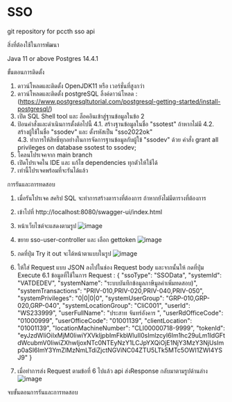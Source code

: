 # SSO 

git repository for pccth sso api 

สิ่งที่ต้องใช้ในการพัฒนา 

Java 11 or above
Postgres 14.4.1

ขั้นตอนการติดตั้ง

1. ดาวน์โหลดและติดตั้ง OpenJDK11 หรือ เวอร์ชั่นที่สูงกว่า
2. ดาวน์โหลดและติดตั้ง postgreSQL ลิ้งค์ดาวน์โหลด : (https://www.postgresqltutorial.com/postgresql-getting-started/install-postgresql/)
3. เปิด SQL Shell tool และ ล็อคอินเข้าสู่ฐานข้อมูลในข้อ 2
4. ป้อนคำสั่งและดำเนินการตั้งต่อไปนี้ 
    4.1. สร้างฐานข้อมูลในชื่อ "ssotest" ถ้าหากไม่มี 
    4.2. สร้างผู้ใช้ในชื่อ "ssodev" และ ตั้งรหัสเป็น "sso2022ok"  
    4.3. ทำการให้สิทธิ์ทุกอย่างในการจัดการฐานข้อมูลกับผู้ใข้ "ssodev" ด้วย คำสั่ง grant all privileges on database ssotest to ssodev;
5. โคลนโปรเจคจาก main branch
6. เปิดโปรเจคใน IDE และ แก้ไข dependencies ทุกตัวให้ใช้ได้ 
7. เท่านี้โปรเจคพร้อมที่จะรันได้แล้ว 
 
การรันและการทดสอบ 
1. เมื่อรันโปรเจค สคริป SQL จะทำการสร้างตารางที่ต้องการ ถ้าหากยังไม่มีตารางที่ต้องการ
2. เข้าไปที่ http://localhost:8080/swagger-ui/index.html 
3. หน้าเว็บไซต์จะแสดงตามรูป 
![image](https://user-images.githubusercontent.com/111260577/185652871-ada09367-dcd8-418e-a671-b2e809636f79.png)
4. ขยาย sso-user-controller และ เลือก gettoken
![image](https://user-images.githubusercontent.com/111260577/185653558-80f8fcaa-5ecd-4bd2-93bb-30dd29de52ba.png)
5. กดที่ปุ่ม Try it out จะได้หน้าตาแบบในรูป
![image](https://user-images.githubusercontent.com/111260577/185653918-54024462-fb2f-40ba-aa66-c8017aec1600.png)
6. ให้ใส่ Request แบบ JSON ลงไปในช่อง Request body และจากนั้นให้ กดที่ปุ่ม Execute 
    6.1 ข้อมูลที่ใช้ในการ Request :
        { 
                "ssoType": "SSOData", 
                "systemId": "VATDEDEV", 
                "systemName": "ระบบบันทึกข้อมูลภาษีมูลค่าเพิ่มทดสอบ)", 
                "systemTransactions": "PRIV-010,PRIV-020,PRIV-040,PRIV-050", 
                "systemPrivileges": "0|0|0|0", 
                "systemUserGroup": "GRP-010,GRP-020,GRP-040", 
                "systemLocationGroup": "CliC001", 
                "userId": "WS233999", 
                "userFullName": "ประสาท จันทร์อังคาร ", 
                "userRdOfficeCode": "01000999", 
                "userOfficeCode": "01001139", 
                "clientLocation": "01001139", 
                "locationMachineNumber": "CLI00000718-9999", 
                "tokenId":  "eyJzdWIiOiIxMjM0IiwiYXVkIjpbImFkbWluIl0sImlzcyI6Im1hc29uLm1ldGFtdWcubmV0IiwiZXhwIjoxNTc0NTEyNzY1LCJpYXQiOjE1NjY3MzY3NjUsImp0aSI6ImY3YmZlMzNmLTdiZjctNGViNC04ZTU5LTk5MTc5OWI1ZWI4YSJ9" 
        }
        
7. เมื่อทำการส่ง Request ตามข้อที่ 6 ไปแล้ว api ส่งResponse กลับมาตามรูปด้านล่าง
![image](https://user-images.githubusercontent.com/111260577/185655489-8e013a40-ae7f-4e15-943a-d29917302e77.png)
        
 จบขั้นตอนการรันและการทดสอบ

 



